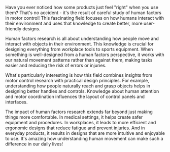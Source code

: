 Have you ever noticed how some products just feel "right" when you use them? That's no accident - it's the result of careful study of human factors in motor control! This fascinating field focuses on how humans interact with their environment and uses that knowledge to create better, more user-friendly designs.

Human factors research is all about understanding how people move and interact with objects in their environment. This knowledge is crucial for designing everything from workplace tools to sports equipment. When something is well-designed from a human factors perspective, it works with our natural movement patterns rather than against them, making tasks easier and reducing the risk of errors or injuries.

What's particularly interesting is how this field combines insights from motor control research with practical design principles. For example, understanding how people naturally reach and grasp objects helps in designing better handles and controls. Knowledge about human attention and motor coordination influences the layout of control panels and interfaces.

The impact of human factors research extends far beyond just making things more comfortable. In medical settings, it helps create safer equipment and procedures. In workplaces, it leads to more efficient and ergonomic designs that reduce fatigue and prevent injuries. And in everyday products, it results in designs that are more intuitive and enjoyable to use. It's amazing how understanding human movement can make such a difference in our daily lives!
